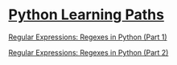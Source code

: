 # [Python Learning Paths](https://realpython.com/learning-paths/)

[Regular Expressions: Regexes in Python (Part 1)](https://realpython.com/regex-python/)

[Regular Expressions: Regexes in Python (Part 2)](https://realpython.com/regex-python-part-2/)
